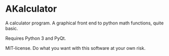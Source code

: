 # AKalculator
A calculator program. A graphical front end to python math functions, quite basic.

Requires Python 3 and PyQt.


MIT-license. Do what you want with this software at your own risk.
